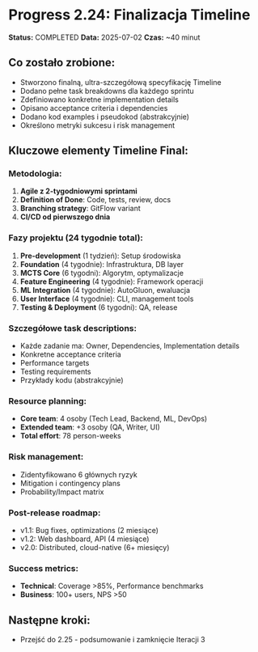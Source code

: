 # Progress 2.24: Finalizacja Timeline

**Status:** COMPLETED
**Data:** 2025-07-02
**Czas:** ~40 minut

## Co zostało zrobione:
- Stworzono finalną, ultra-szczegółową specyfikację Timeline
- Dodano pełne task breakdowns dla każdego sprintu
- Zdefiniowano konkretne implementation details
- Opisano acceptance criteria i dependencies
- Dodano kod examples i pseudokod (abstrakcyjnie)
- Określono metryki sukcesu i risk management

## Kluczowe elementy Timeline Final:

### Metodologia:
1. **Agile z 2-tygodniowymi sprintami**
2. **Definition of Done**: Code, tests, review, docs
3. **Branching strategy**: GitFlow variant
4. **CI/CD od pierwszego dnia**

### Fazy projektu (24 tygodnie total):
1. **Pre-development** (1 tydzień): Setup środowiska
2. **Foundation** (4 tygodnie): Infrastruktura, DB layer
3. **MCTS Core** (6 tygodni): Algorytm, optymalizacje
4. **Feature Engineering** (4 tygodnie): Framework operacji
5. **ML Integration** (4 tygodnie): AutoGluon, ewaluacja
6. **User Interface** (4 tygodnie): CLI, management tools
7. **Testing & Deployment** (6 tygodni): QA, release

### Szczegółowe task descriptions:
- Każde zadanie ma: Owner, Dependencies, Implementation details
- Konkretne acceptance criteria
- Performance targets
- Testing requirements
- Przykłady kodu (abstrakcyjnie)

### Resource planning:
- **Core team**: 4 osoby (Tech Lead, Backend, ML, DevOps)
- **Extended team**: +3 osoby (QA, Writer, UI)
- **Total effort**: 78 person-weeks

### Risk management:
- Zidentyfikowano 6 głównych ryzyk
- Mitigation i contingency plans
- Probability/Impact matrix

### Post-release roadmap:
- v1.1: Bug fixes, optimizations (2 miesiące)
- v1.2: Web dashboard, API (4 miesiące)
- v2.0: Distributed, cloud-native (6+ miesięcy)

### Success metrics:
- **Technical**: Coverage >85%, Performance benchmarks
- **Business**: 100+ users, NPS >50

## Następne kroki:
- Przejść do 2.25 - podsumowanie i zamknięcie Iteracji 3